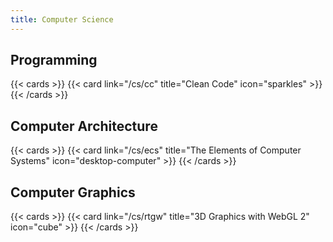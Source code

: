 ```yaml
---
title: Computer Science
---
```


## Programming

{{< cards >}}
{{< card link="/cs/cc" title="Clean Code" icon="sparkles" >}}
{{< /cards >}}

## Computer Architecture

{{< cards >}}
{{< card link="/cs/ecs" title="The Elements of Computer Systems" icon="desktop-computer" >}}
{{< /cards >}}

## Computer Graphics

{{< cards >}}
{{< card link="/cs/rtgw" title="3D Graphics with WebGL 2" icon="cube" >}}
{{< /cards >}}
